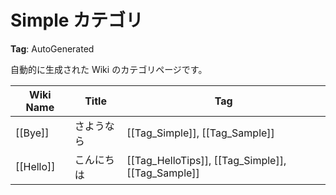# Simple カテゴリ

**Tag**: AutoGenerated

自動的に生成された Wiki のカテゴリページです。

| Wiki Name | Title       | Tag      |
| --------- | ----------- | -------- |
| [[Bye]] | さようなら | [[Tag_Simple]], [[Tag_Sample]] |
| [[Hello]] | こんにちは | [[Tag_HelloTips]], [[Tag_Simple]], [[Tag_Sample]] |
